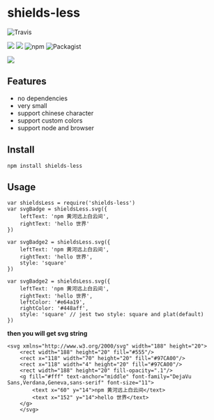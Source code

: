 # shields-less

![Travis](https://img.shields.io/travis/wangduanduan/shields-less.svg)

![](https://img.shields.io/badge/code_style-standard-brightgreen.svg) [![](https://img.shields.io/badge/node-%3E%3D8.0.0-brightgreen.svg)]() ![npm](https://img.shields.io/npm/v/shields-less.svg) ![Packagist](https://img.shields.io/packagist/l/doctrine/orm.svg)

![](http://p3alsaatj.bkt.clouddn.com/20180921175102_fqhyOF_Jietu20180921-175005.jpeg)

## Features

- no dependencies
- very small
- support chinese character
- support custom colors
- support node and browser

## Install

```
npm install shields-less
```

## Usage

```
var shieldsLess = require('shields-less')
var svgBadge = shieldsLess.svg({
    leftText: 'npm 黄河远上白云间',
    rightText: 'hello 世界'
})

var svgBadge2 = shieldsLess.svg({
    leftText: 'npm 黄河远上白云间',
    rightText: 'hello 世界',
    style: 'square'
})

var svgBadge2 = shieldsLess.svg({
    leftText: 'npm 黄河远上白云间',
    rightText: 'hello 世界',
    leftColor: '#e64a19',
    rightColor: '#448aff',
    style: 'square' // jest two style: square and plat(default)
})
```

**then you will get svg string**

```
<svg xmlns="http://www.w3.org/2000/svg" width="188" height="20">
    <rect width="188" height="20" fill="#555"/>
    <rect x="118" width="70" height="20" fill="#97CA00"/>
    <rect x="118" width="4" height="20" fill="#97CA00"/>
    <rect width="188" height="20" fill-opacity=".1"/>
    <g fill="#fff" text-anchor="middle" font-family="DejaVu Sans,Verdana,Geneva,sans-serif" font-size="11">
        <text x="60" y="14">npm 黄河远上白云间</text>
        <text x="152" y="14">hello 世界</text>
    </g>
    </svg>
```